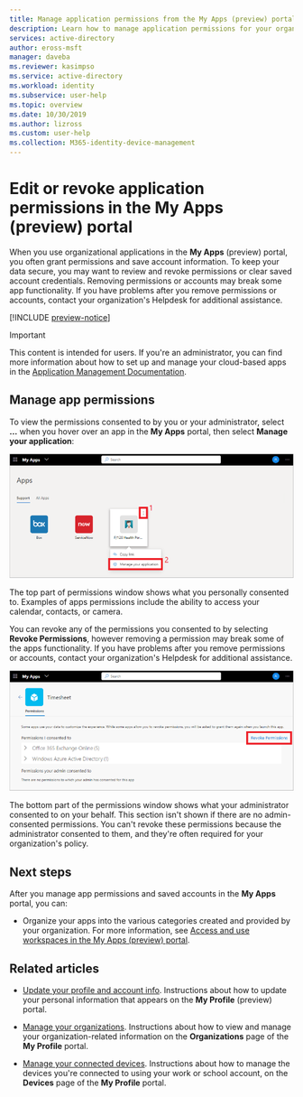 ```yaml
---
title: Manage application permissions from the My Apps (preview) portal - Azure Active Directory | Microsoft Docs
description: Learn how to manage application permissions for your organization's cloud-based apps from the My Apps (preview) portal.
services: active-directory
author: eross-msft
manager: daveba
ms.reviewer: kasimpso
ms.service: active-directory
ms.workload: identity
ms.subservice: user-help
ms.topic: overview
ms.date: 10/30/2019
ms.author: lizross
ms.custom: user-help
ms.collection: M365-identity-device-management
---
```


# Edit or revoke application permissions in the My Apps (preview) portal

When you use organizational applications in the **My Apps** (preview) portal, you often grant permissions and save account information. To keep your data secure, you may want to review and revoke permissions or clear saved account credentials. Removing permissions or accounts may break some app functionality. If you have problems after you remove permissions or accounts, contact your organization's Helpdesk for additional assistance.

[!INCLUDE [preview-notice](../../../includes/active-directory-end-user-my-apps-and-workspaces.md)]

>[!Important]
>This content is intended for users. If you're an administrator, you can find more information about how to set up and manage your cloud-based apps in the [Application Management Documentation](https://docs.microsoft.com/azure/active-directory/manage-apps).

## Manage app permissions

To view the permissions consented to by you or your administrator, select **...** when you hover over an app in the **My Apps** portal, then select **Manage your application**:

![Manage an application in the My Apps portal](media/my-applications-portal-permissions-saved-accounts/manage-your-application.png)

The top part of permissions window shows what you personally consented to. Examples of apps permissions include the ability to access your calendar, contacts, or camera.

You can revoke any of the permissions you consented to by selecting **Revoke Permissions**, however removing a permission may break some of the apps functionality. If you have problems after you remove permissions or accounts, contact your organization's Helpdesk for additional assistance.

![Revoke permissions for an application in the My Apps portal](media/my-applications-portal-permissions-saved-accounts/revoke-permissions.png)

The bottom part of the permissions window shows what your administrator consented to on your behalf. This section isn't shown if there are no admin-consented permissions. You can't revoke these permissions because the administrator consented to them, and they're often required for your organization's policy.

## Next steps

After you manage app permissions and saved accounts in the **My Apps** portal, you can:

- Organize your apps into the various categories created and provided by your organization. For more information, see [Access and use workspaces in the My Apps (preview) portal](my-applications-portal-workspaces.md).

## Related articles

- [Update your profile and account info](my-account-portal-overview.md). Instructions about how to update your personal information that appears on the **My Profile** (preview) portal.

- [Manage your organizations](my-account-portal-organizations-page.md). Instructions about how to view and manage your organization-related information on the **Organizations** page of the **My Profile** portal.

- [Manage your connected devices](my-account-portal-devices-page.md). Instructions about how to manage the devices you're connected to using your work or school account, on the **Devices** page of the **My Profile** portal.